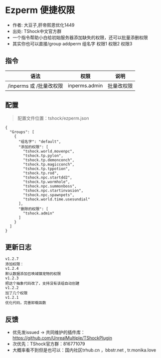# Ezperm 便捷权限

- 作者: 大豆子,肝帝熙恩优化1449
- 出处: TShock中文官方群
- 一个指令帮助小白给初始服务器添加缺失的权限，还可以批量添删权限
- 其实你也可以直接/group addperm 组名字 权限1 权限2 权限3

## 指令

| 语法                |      权限       |  说明   |
|-------------------|:-------------:|:-----:|
| /inperms 或 /批量改权限 | inperms.admin | 批量改权限 |

## 配置
> 配置文件位置：tshock/ezperm.json
```json5
{
  "Groups": [
    {
      "组名字": "default",
      "添加的权限": [
        "tshock.world.movenpc",
        "tshock.tp.pylon",
        "tshock.tp.demonconch",
        "tshock.tp.magicconch",
        "tshock.tp.tppotion",
        "tshock.tp.rod",
        "tshock.npc.startdd2",
        "tshock.tp.wormhole",
        "tshock.npc.summonboss",
        "tshock.npc.startinvasion",
        "tshock.npc.spawnpets",
        "tshock.world.time.usesundial"
      ],
      "删除的权限": [
        "tshock.admin"
      ]
    }
  ]
}
```

## 更新日志

```
v1.2.7
添加权限：
v1.2.4
默认数据添加召唤城镇宠物的权限
v1.2.3
把这个抽象代码改了，支持没有该组自动创建
v1.2.2
加了几个权限
v1.2.1
优化代码，完善卸载函数
```

## 反馈
- 优先发issued -> 共同维护的插件库：https://github.com/UnrealMultiple/TShockPlugin
- 次优先：TShock官方群：816771079
- 大概率看不到但是也可以：国内社区trhub.cn ，bbstr.net , tr.monika.love
